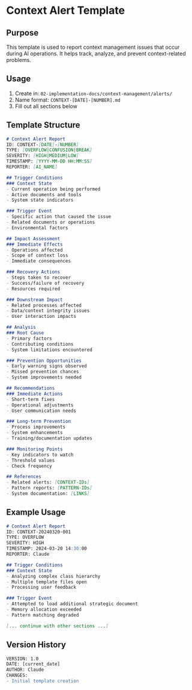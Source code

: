 # Context Alert Template

## Purpose
This template is used to report context management issues that occur during AI operations. It helps track, analyze, and prevent context-related problems.

## Usage
1. Create in: `02-implementation-docs/context-management/alerts/`
2. Name format: `CONTEXT-[DATE]-[NUMBER].md`
3. Fill out all sections below

## Template Structure

```markdown
# Context Alert Report
ID: CONTEXT-[DATE]-[NUMBER]
TYPE: [OVERFLOW|CONFUSION|BREAK]
SEVERITY: [HIGH|MEDIUM|LOW]
TIMESTAMP: [YYYY-MM-DD HH:MM:SS]
REPORTER: [AI_NAME]

## Trigger Conditions
### Context State
- Current operation being performed
- Active documents and tools
- System state indicators

### Trigger Event
- Specific action that caused the issue
- Related documents or operations
- Environmental factors

## Impact Assessment
### Immediate Effects
- Operations affected
- Scope of context loss
- Immediate consequences

### Recovery Actions
- Steps taken to recover
- Success/failure of recovery
- Resources required

### Downstream Impact
- Related processes affected
- Data/context integrity issues
- User interaction impacts

## Analysis
### Root Cause
- Primary factors
- Contributing conditions
- System limitations encountered

### Prevention Opportunities
- Early warning signs observed
- Missed prevention chances
- System improvements needed

## Recommendations
### Immediate Actions
- Short-term fixes
- Operational adjustments
- User communication needs

### Long-term Prevention
- Process improvements
- System enhancements
- Training/documentation updates

### Monitoring Points
- Key indicators to watch
- Threshold values
- Check frequency

## References
- Related alerts: [CONTEXT-IDs]
- Pattern reports: [PATTERN-IDs]
- System documentation: [LINKS]
```

## Example Usage

```markdown
# Context Alert Report
ID: CONTEXT-20240320-001
TYPE: OVERFLOW
SEVERITY: HIGH
TIMESTAMP: 2024-03-20 14:30:00
REPORTER: Claude

## Trigger Conditions
### Context State
- Analyzing complex class hierarchy
- Multiple template files open
- Processing user feedback

### Trigger Event
- Attempted to load additional strategic document
- Memory allocation exceeded
- Pattern matching degraded

[... continue with other sections ...]
```

## Version History
```diff
VERSION: 1.0
DATE: [current_date]
AUTHOR: Claude
CHANGES:
- Initial template creation
``` 